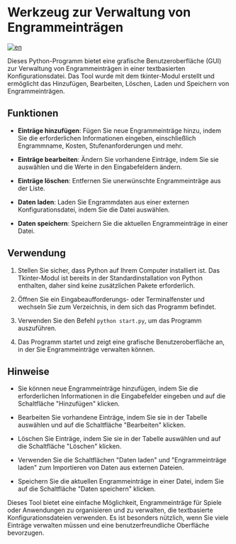 # Werkzeug zur Verwaltung von Engrammeinträgen
[![en](https://img.shields.io/badge/lang-en-red)](https://github.com/SoulofSorrow/Ark-Engram-Editor/blob/main/README.md)

Dieses Python-Programm bietet eine grafische Benutzeroberfläche (GUI) zur Verwaltung von Engrammeinträgen in einer textbasierten Konfigurationsdatei. Das Tool wurde mit dem tkinter-Modul erstellt und ermöglicht das Hinzufügen, Bearbeiten, Löschen, Laden und Speichern von Engrammeinträgen.

## Funktionen

- **Einträge hinzufügen**: Fügen Sie neue Engrammeinträge hinzu, indem Sie die erforderlichen Informationen eingeben, einschließlich Engrammname, Kosten, Stufenanforderungen und mehr.

- **Einträge bearbeiten**: Ändern Sie vorhandene Einträge, indem Sie sie auswählen und die Werte in den Eingabefeldern ändern.

- **Einträge löschen**: Entfernen Sie unerwünschte Engrammeinträge aus der Liste.

- **Daten laden**: Laden Sie Engrammdaten aus einer externen Konfigurationsdatei, indem Sie die Datei auswählen.

- **Daten speichern**: Speichern Sie die aktuellen Engrammeinträge in einer Datei.

## Verwendung

1. Stellen Sie sicher, dass Python auf Ihrem Computer installiert ist. Das Tkinter-Modul ist bereits in der Standardinstallation von Python enthalten, daher sind keine zusätzlichen Pakete erforderlich.

2. Öffnen Sie ein Eingabeaufforderungs- oder Terminalfenster und wechseln Sie zum Verzeichnis, in dem sich das Programm befindet.

3. Verwenden Sie den Befehl `python start.py`, um das Programm auszuführen.

4. Das Programm startet und zeigt eine grafische Benutzeroberfläche an, in der Sie Engrammeinträge verwalten können.

## Hinweise

- Sie können neue Engrammeinträge hinzufügen, indem Sie die erforderlichen Informationen in die Eingabefelder eingeben und auf die Schaltfläche "Hinzufügen" klicken.

- Bearbeiten Sie vorhandene Einträge, indem Sie sie in der Tabelle auswählen und auf die Schaltfläche "Bearbeiten" klicken.

- Löschen Sie Einträge, indem Sie sie in der Tabelle auswählen und auf die Schaltfläche "Löschen" klicken.

- Verwenden Sie die Schaltflächen "Daten laden" und "Engrammeinträge laden" zum Importieren von Daten aus externen Dateien.

- Speichern Sie die aktuellen Engrammeinträge in einer Datei, indem Sie auf die Schaltfläche "Daten speichern" klicken.

Dieses Tool bietet eine einfache Möglichkeit, Engrammeinträge für Spiele oder Anwendungen zu organisieren und zu verwalten, die textbasierte Konfigurationsdateien verwenden. Es ist besonders nützlich, wenn Sie viele Einträge verwalten müssen und eine benutzerfreundliche Oberfläche bevorzugen.
